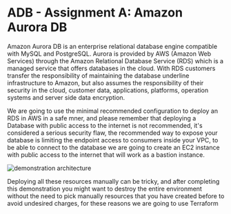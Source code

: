 # ADB - Assignment A: Amazon Aurora DB
Amazon Aurora DB is an enterprise relational database engine compatible with MySQL and PostgreSQL. Aurora is provided by AWS (Amazon Web Services) through the Amazon Relational Database Service (RDS) which is a managed service that offers databases in the cloud. With RDS customers transfer the responsibility of maintaining the database underline infrastructure to Amazon, but also assumes the responsibility of their security in the cloud, customer data, applications, platforms, operation systems and server side data encryption.

We are going to use the minimal recommended configuration to deploy an RDS in AWS in a safe mner, and please remember that deploying a Database with public access to the internet is not recommended, it's considered a serious security flaw, the recommended way to expose your database is limiting the endpoint access to consumers inside your VPC, to be able to connect to the database we are going to create an EC2 instance with public access to the internet that will work as a bastion instance. 

![demonstration architecture](img/archlitecture.png)


Deploying all these resources manually can be tricky, and after completing this demonstration you might want to destroy the entire environment without the need to pick manually resources that you have created before to avoid undesired charges, for these reasons we are going to use Terraform
